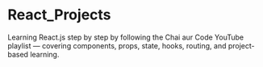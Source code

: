 # React_Projects
Learning React.js step by step by following the Chai aur Code YouTube playlist — covering components, props, state, hooks, routing, and project-based learning.
